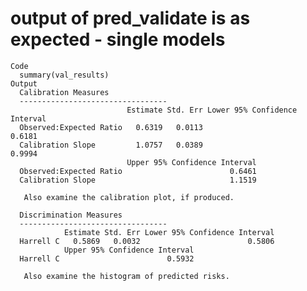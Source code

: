 # output of pred_validate is as expected - single models

    Code
      summary(val_results)
    Output
      Calibration Measures 
      --------------------------------- 
                              Estimate Std. Err Lower 95% Confidence Interval
      Observed:Expected Ratio   0.6319   0.0113                        0.6181
      Calibration Slope         1.0757   0.0389                        0.9994
                              Upper 95% Confidence Interval
      Observed:Expected Ratio                        0.6461
      Calibration Slope                              1.1519
      
       Also examine the calibration plot, if produced. 
      
      Discrimination Measures 
      --------------------------------- 
                Estimate Std. Err Lower 95% Confidence Interval
      Harrell C   0.5869   0.0032                        0.5806
                Upper 95% Confidence Interval
      Harrell C                        0.5932
      
       Also examine the histogram of predicted risks. 


